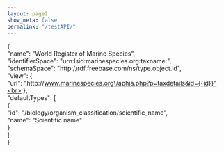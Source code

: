 ```yaml
---
layout: page2
show_meta: false
permalink: "/testAPI/"
---
```

{<br>
  "name": "World Register of Marine Species",<br>
  "identifierSpace": "urn:lsid:marinespecies.org:taxname:",<br>
  "schemaSpace": "http:\/\/rdf.freebase.com\/ns\/type.object.id",<br>
  "view": {<br>
    "url": "http:\/\/www.marinespecies.org\/aphia.php?p=taxdetails&id={{id}}"<br>
  },<br>
  "defaultTypes": [<br>
    {<br>
      "id": "\/biology\/organism_classification\/scientific_name",<br>
      "name": "Scientific name"<br>
    }<br>
  ]<br>
}